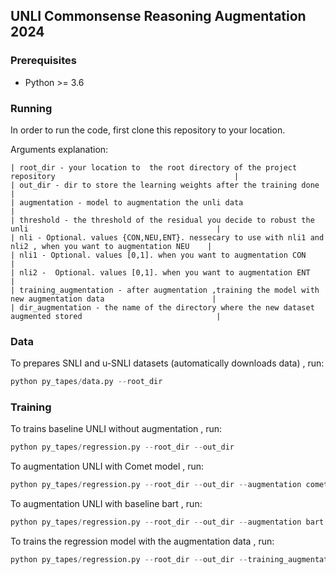 ## UNLI Commonsense Reasoning Augmentation 2024


### Prerequisites
 * Python >= 3.6

### Running

In order to run the code, first clone this repository to your location.

Arguments explanation:
```
| root_dir - your location to  the root directory of the project repository                                        |
| out_dir - dir to store the learning weights after the training done                                              |
| augmentation - model to augmentation the unli data                                                               | 
| threshold - the threshold of the residual you decide to robust the unli                                          |
| nli - Optional. values {CON,NEU,ENT}. nessecary to use with nli1 and nli2 , when you want to augmentation NEU    | 
| nli1 - Optional. values [0,1]. when you want to augmentation CON                                                 |
| nli2 -  Optional. values [0,1]. when you want to augmentation ENT                                                | 
| training_augmentation - after augmentation ,training the model with new augmentation data                        |
| dir_augmentation - the name of the directory where the new dataset augmented stored                              | 

```


### Data

To prepares SNLI and u-SNLI datasets (automatically downloads data) , run:



```python 
python py_tapes/data.py --root_dir
```

### Training
To trains baseline UNLI without augmentation , run:


```python 
python py_tapes/regression.py --root_dir --out_dir 
```

To augmentation UNLI with Comet model , run:


```python 
python py_tapes/regression.py --root_dir --out_dir --augmentation comet --threshold --nli1 --nli2 --nli
```

To augmentation UNLI with baseline bart  , run:


```python 
python py_tapes/regression.py --root_dir --out_dir --augmentation bart --threshold --nli1 --nli2 --nli
```


To trains the regression model with the augmentation data , run:


```python 
python py_tapes/regression.py --root_dir --out_dir --training_augmentation  --dir_augmentation
```



